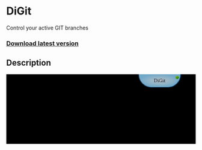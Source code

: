 # DiGit
Control your active GIT branches

### [Download latest version](Setup/DiGitSetup.msi)

## Description
![](Images/Preview.png)


